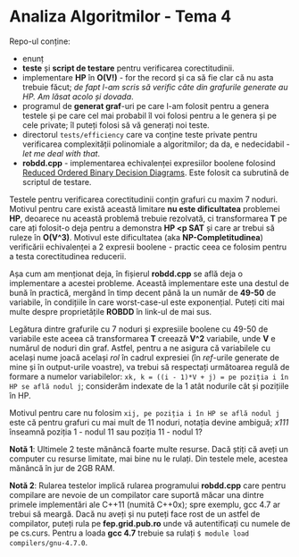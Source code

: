 # Analiza Algoritmilor - Tema 4

Repo-ul conține:
* enunț
* **teste** și **script de testare** pentru verificarea corectitudinii.
* implementare **HP** în **O(V!)** - for the record și ca să fie clar că nu asta
  trebuie făcut; *de fapt l-am scris să verific câte din grafurile generate au
  HP.  Am lăsat acolo și dovada*.
* programul de **generat graf**-uri pe care l-am folosit pentru a genera
  testele și pe care cel mai probabil îl voi folosi pentru a le genera și pe
  cele private; îl puteți folosi să vă generați noi teste.
* directorul `tests/efficiency` care va conține teste private pentru verificarea
  complexității polinomiale a algoritmilor; da da, e nedecidabil - *let me deal
  with that*.
* **robdd.cpp** - implementarea echivalenței expresiilor boolene folosind
  [Reduced Ordered Binary Decision Diagrams](https://en.wikipedia.org/wiki/Binary_decision_diagram).
  Este folosit ca subrutină de scriptul de testare.

Testele pentru verificarea corectitudinii conțin grafuri cu maxim 7 noduri.
Motivul pentru care există această limitare **nu este dificultatea** problemei
**HP**, deoarece nu această problemă trebuie rezolvată, ci transformarea **T**
pe care ați folosit-o deja pentru a demonstra **HP <p SAT** și care ar trebui să
ruleze în **O(V^3)**.  Motivul este dificultatea (aka **NP-Completitudinea**)
verificării echivalenței a 2 expresii boolene - practic ceea ce folosim pentru a
testa corectitudinea reducerii.

Așa cum am menționat deja, în fișierul **robdd.cpp** se află deja o implementare
a acestei probleme.  Această implementare este una destul de bună în practică,
mergând în timp decent până la un număr de **49-50** de variabile, în condițiile
în care worst-case-ul este exponențial.  Puteți citi mai multe despre
proprietățile **ROBDD** în link-ul de mai sus.

Legătura dintre grafurile cu 7 noduri și expresiile boolene cu 49-50 de
variabile este aceea că transformarea **T** creează **V^2** variabile, unde
**V** e numărul de noduri din graf.  Astfel, pentru a ne asigura că variabilele
cu același nume joacă același *rol* în cadrul expresiei (în *ref*-urile generate
de mine și în output-urile voastre), va trebui să respectați următoarea regulă
de formare a numelor variabilelor: `xk, k = ((i - 1)*V + j) = pe poziția i în HP
se află nodul j`; considerăm indexate de la 1 atât nodurile cât și pozițiile în
HP.

Motivul pentru care nu folosim `xij, pe poziția i în HP se află nodul j`
este că pentru grafuri cu mai mult de 11 noduri, notația devine ambiguă; *x111*
înseamnă poziția 1 - nodul 11 sau poziția 11 - nodul 1?

**Notă 1**:  Ultimele 2 teste mănâncă foarte multe resurse.  Dacă știți că aveți
un computer cu resurse limitate, mai bine nu le rulați.  Din testele mele,
acestea mănâncă în jur de 2GB RAM.

**Notă 2**:  Rularea testelor implică rularea programului **robdd.cpp** care
pentru compilare are nevoie de un compilator care suportă măcar una dintre
primele implementări ale C++11 (numită C++0x); spre exemplu, gcc 4.7 ar trebui
să meargă.  Dacă nu aveți și nu puteți face rost de un astfel de compilator,
puteți rula pe **fep.grid.pub.ro** unde vă autentificați cu numele de pe
cs.curs.  Pentru a loada **gcc 4.7** trebuie sa rulați 
`$ module load compilers/gnu-4.7.0`.

